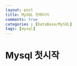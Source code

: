 ```yaml
---
layout: post
title: MySQL 첫페이지 
comments: true
categories : [DataBase/MySQL]
tags: [mysql] 
---
```


# Mysql 첫시작